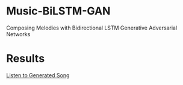 # Music-BiLSTM-GAN
Composing Melodies with Bidirectional LSTM Generative Adversarial Networks

# Results
[Listen to Generated Song](https://vocaroo.com/embed/lMJ34mf5Rqg)
